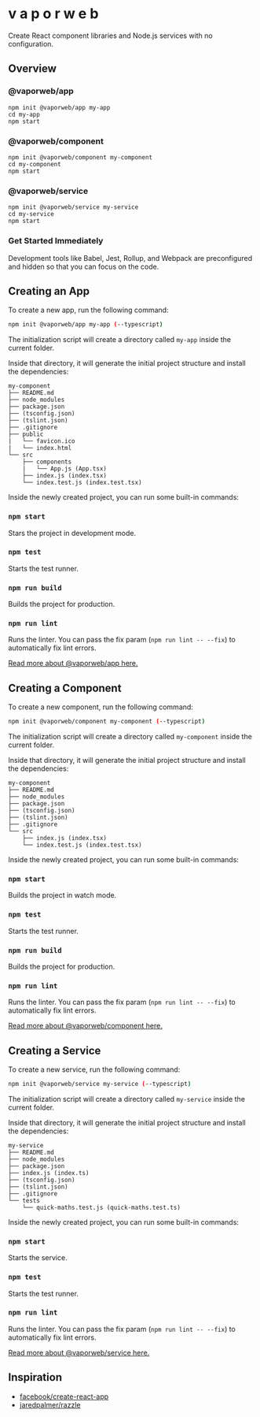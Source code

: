 # v a p o r w e b

Create React component libraries and Node.js services with no configuration.

## Overview

### @vaporweb/app

```
npm init @vaporweb/app my-app
cd my-app
npm start
```

### @vaporweb/component

```
npm init @vaporweb/component my-component
cd my-component
npm start
```

### @vaporweb/service

```
npm init @vaporweb/service my-service
cd my-service
npm start
```

### Get Started Immediately

Development tools like Babel, Jest, Rollup, and Webpack are preconfigured and hidden so that you can focus on the code.

## Creating an App

To create a new app, run the following command:

```sh
npm init @vaporweb/app my-app (--typescript)
```

The initialization script will create a directory called `my-app` inside the current folder.

Inside that directory, it will generate the initial project structure and install the dependencies:

```
my-component
├── README.md
├── node_modules
├── package.json
├── (tsconfig.json)
├── (tslint.json)
├── .gitignore
├── public
|   └── favicon.ico
|   └── index.html
└── src
    ├── components
    |   └── App.js (App.tsx)
    ├── index.js (index.tsx)
    └── index.test.js (index.test.tsx)
```

Inside the newly created project, you can run some built-in commands:

### `npm start`

Stars the project in development mode.

### `npm test`

Starts the test runner.

### `npm run build`

Builds the project for production.

### `npm run lint`

Runs the linter. You can pass the fix param (`npm run lint -- --fix`) to automatically fix lint errors.

[Read more about @vaporweb/app here.](/packages/app/README.md)

## Creating a Component

To create a new component, run the following command:

```sh
npm init @vaporweb/component my-component (--typescript)
```

The initialization script will create a directory called `my-component` inside the current folder.

Inside that directory, it will generate the initial project structure and install the dependencies:

```
my-component
├── README.md
├── node_modules
├── package.json
├── (tsconfig.json)
├── (tslint.json)
├── .gitignore
└── src
    ├── index.js (index.tsx)
    └── index.test.js (index.test.tsx)
```

Inside the newly created project, you can run some built-in commands:

### `npm start`

Builds the project in watch mode.

### `npm test`

Starts the test runner.

### `npm run build`

Builds the project for production.

### `npm run lint`

Runs the linter. You can pass the fix param (`npm run lint -- --fix`) to automatically fix lint errors.

[Read more about @vaporweb/component here.](/packages/component/README.md)

## Creating a Service

To create a new service, run the following command:

```sh
npm init @vaporweb/service my-service (--typescript)
```

The initialization script will create a directory called `my-service` inside the current folder.

Inside that directory, it will generate the initial project structure and install the dependencies:

```
my-service
├── README.md
├── node_modules
├── package.json
├── index.js (index.ts)
├── (tsconfig.json)
├── (tslint.json)
├── .gitignore
└── tests
    └── quick-maths.test.js (quick-maths.test.ts)
```

Inside the newly created project, you can run some built-in commands:

### `npm start`

Starts the service.

### `npm test`

Starts the test runner.

### `npm run lint`

Runs the linter. You can pass the fix param (`npm run lint -- --fix`) to automatically fix lint errors.

[Read more about @vaporweb/service here.](/packages/service/README.md)

## Inspiration

- [facebook/create-react-app](https://github.com/facebook/create-react-app/)
- [jaredpalmer/razzle](https://github.com/jaredpalmer/razzle)
